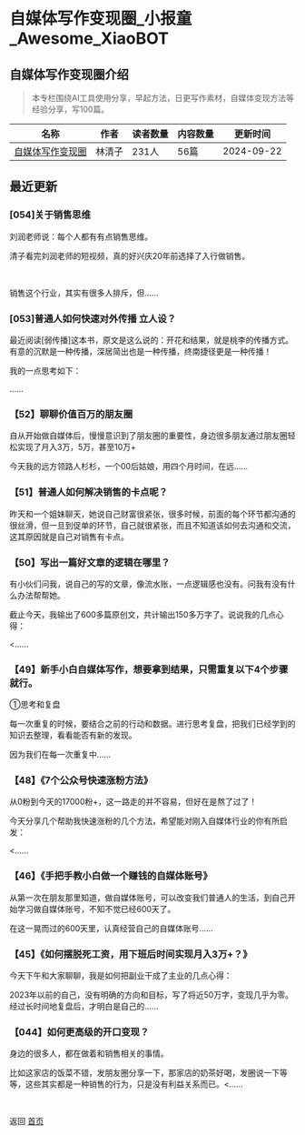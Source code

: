 # 自媒体写作变现圈_小报童_Awesome_XiaoBOT

## 自媒体写作变现圈介绍
> 本专栏围绕AI工具使用分享，早起方法，日更写作素材，自媒体变现方法等经验分享，写100篇。  
  


|名称|作者|读者数量|内容数量|更新时间|
|---|---|---|---|---|
|[自媒体写作变现圈](https://xiaobot.net/p/mye5616?refer=0b133df9-27dc-423b-8101-639049001c13)|林清子|231人|56篇|2024-09-22|

## 最近更新
### [054]关于销售思维

刘润老师说：每个人都有有点销售思维。

​清子看完刘润老师的短视频，真的好兴庆20年前选择了入行做销售。

​

​销售这个行业，其实有很多人排斥，但......

### [053]普通人如何快速对外传播 立人设？

最近阅读[弱传播]这本书，原文是这么说的：开花和结果，就是桃李的传播方式。有意的沉默是一种传播，深居简出也是一种传播，终南捷径更是一种传播！

我的一点思考如下：

......

### 【52】聊聊价值百万的朋友圈

自从开始做自媒体后，慢慢意识到了朋友圈的重要性，身边很多朋友通过朋友圈轻松实现了月入3万，5万，甚至10万+

今天我的远方领路人杉杉，一个00后姑娘，用四个月时间，在远......

### 【51】普通人如何解决销售的卡点呢？

昨天和一个姐妹聊天，她说自己财富很紧张，很多时候，前面的每个环节都沟通的很丝滑，但一旦到促单的环节，自己就很紧张，而且不知道该如何去沟通和交流，这其原因就是自己对销售有卡点。

### 【50】写出一篇好文章的逻辑在哪里？

有小伙们问我，说自己的写的文章，像流水账，一点逻辑感也没有。问我有没有什么办法帮帮她。

截止今天，我输出了600多篇原创文，共计输出150多万字了。说说我的几点心得：

<......

### 【49】新手小白自媒体写作，想要拿到结果，只需重复以下4个步骤就行。

①思考和复盘

每一次重复的时候，要结合之前的行动和数据。进行思考复盘，把我们已经学到的知识去整理，看看能否有新的发现。

因为我们在每一次重复中......

### 【48】《7个公众号快速涨粉方法》

从0粉到今天的17000粉+，这一路走的并不容易，但好在是熬了过了！

今天分享几个帮助我快速涨粉的几个方法，希望能对刚入自媒体行业的你有所启发：

<......

### 【46】《手把手教小白做一个赚钱的自媒体账号》

从第一次在朋友那里知道，做自媒体账号，可以改变我们普通人的生活，到自己开始学习做自媒体账号，不知不觉已经600天了。

在这一晃而过的600天里，认真经营自己的自媒体账号......

### 【45】《如何摆脱死工资，用下班后时间实现月入3万+？》

今天下午和大家聊聊，我是如何把副业干成了主业的几点心得：

2023年以前的自己，没有明确的方向和目标，写了将近50万字，变现几乎为零。经过长时间地复盘后，才明白是自己的......

### 【044】如何更高级的开口变现？

身边的很多人，都在做着和销售相关的事情。

比如这家店的饭菜不错，发朋友圈分享一下，那家店的奶茶好喝，发圈说一下等等，这些其实都是一种销售的行为，只是没有利益关系而已。<......


<a href="https://github.com/Reno9527/awesome-xiaobot" style="color: white; text-decoration: none;">awesome-xiaobot</a>

返回 [首页](../README.md)
